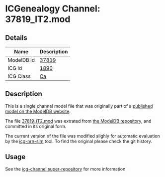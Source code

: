 # ICGenealogy Channel: 37819\_IT2.mod

## Details

Name | Description
---- | -----------
ModelDB id | [37819](http://senselab.med.yale.edu/ModelDB/ShowModel.cshtml?model=37819)
ICG id | [1890](http://icg.neurotheory.ox.ac.uk/channels/3/1890)
ICG Class | [Ca](http://icg.neurotheory.ox.ac.uk/channels/3)

## Description

This is a single channel model file that was originally part of a [published model on the ModelDB website](http://senselab.med.yale.edu/mModelDB/ShowModel.cshtml?model=37819).


The file [37819\_IT2.mod](37819_IT2.mod) was extrated from [the ModelDB repository](http://senselab.med.yale.edu/ModelDB/ShowModel.cshtml?model=37819), and committed in its original form.

The current version of the file was modified slighly for automatic evaluation by the [icg-nrn-sim](https://github.com/icgenealogy/icg-nrn-sim) tool. To find the original please check the git history.


## Usage

See the [icg-channel super-repository](https://github.com/icgenealogy/icg-channels) for more information.